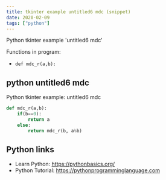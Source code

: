 ```yaml
---
title: tkinter example untitled6 mdc (snippet)
date: 2020-02-09
tags: ["python"]
---
```

Python tkinter example 'untitled6 mdc'

Functions in program: 
* `def mdc_r(a,b):`

## python untitled6 mdc

Python tkinter example: untitled6 mdc

```python
def mdc_r(a,b):
    if(b==0):
        return a
    else:
        return mdc_r(b, a%b)

```

## Python links

- Learn Python: https://pythonbasics.org/
- Python Tutorial: https://pythonprogramminglanguage.com
